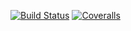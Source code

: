 
[![Build Status](https://api.travis-ci.org/dmitry-suffi/simple-script.svg?branch=master)](https://travis-ci.org/dmitry-suffi/simple-script)
[![Coveralls](https://coveralls.io/repos/github/dmitry-suffi/simple-script/badge.svg?branch=master)](https://coveralls.io/github/dmitry-suffi/simple-script?branch=master)
